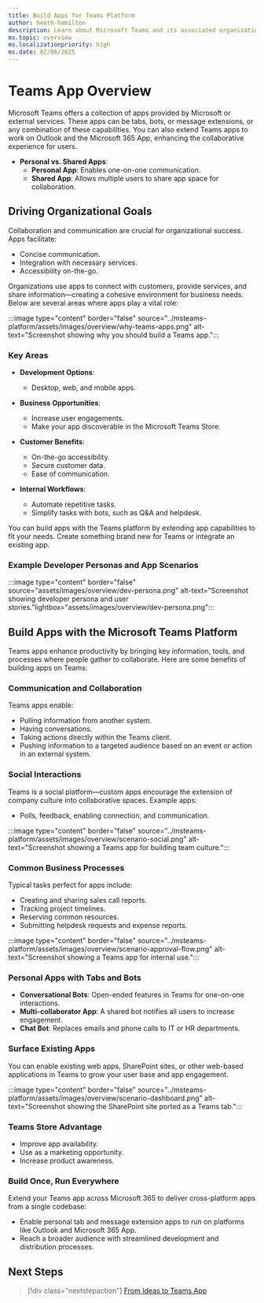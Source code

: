 ```yaml
---
title: Build Apps for Teams Platform
author: heath-hamilton
description: Learn about Microsoft Teams and its associated organizational goals, why you should build apps on the Teams platform, and how Teams apps help meet business needs.
ms.topic: overview
ms.localizationpriority: high
ms.date: 02/06/2025
---
```


# Teams App Overview

Microsoft Teams offers a collection of apps provided by Microsoft or external services. These apps can be tabs, bots, or message extensions, or any combination of these capabilities. You can also extend Teams apps to work on Outlook and the Microsoft 365 App, enhancing the collaborative experience for users.

- **Personal vs. Shared Apps**:
  - **Personal App**: Enables one-on-one communication.
  - **Shared App**: Allows multiple users to share app space for collaboration.

## Driving Organizational Goals

Collaboration and communication are crucial for organizational success. Apps facilitate:
- Concise communication.
- Integration with necessary services.
- Accessibility on-the-go.

Organizations use apps to connect with customers, provide services, and share information—creating a cohesive environment for business needs. Below are several areas where apps play a vital role:

:::image type="content" border="false" source="../msteams-platform/assets/images/overview/why-teams-apps.png" alt-text="Screenshot showing why you should build a Teams app.":::

### Key Areas

- **Development Options**:  
  - Desktop, web, and mobile apps.

- **Business Opportunities**:
  - Increase user engagements.
  - Make your app discoverable in the Microsoft Teams Store.

- **Customer Benefits**:
  - On-the-go accessibility.
  - Secure customer data.
  - Ease of communication.

- **Internal Workflows**:
  - Automate repetitive tasks.
  - Simplify tasks with bots, such as Q&A and helpdesk.

You can build apps with the Teams platform by extending app capabilities to fit your needs. Create something brand new for Teams or integrate an existing app.

### Example Developer Personas and App Scenarios

:::image type="content" border="false" source="assets/images/overview/dev-persona.png" alt-text="Screenshot showing developer persona and user stories."lightbox="assets/images/overview/dev-persona.png":::

## Build Apps with the Microsoft Teams Platform

Teams apps enhance productivity by bringing key information, tools, and processes where people gather to collaborate. Here are some benefits of building apps on Teams:

### Communication and Collaboration

Teams apps enable:
- Pulling information from another system.
- Having conversations.
- Taking actions directly within the Teams client.
- Pushing information to a targeted audience based on an event or action in an external system.

### Social Interactions

Teams is a social platform—custom apps encourage the extension of company culture into collaborative spaces. Example apps:
- Polls, feedback, enabling connection, and communication.

:::image type="content" border="false" source="../msteams-platform/assets/images/overview/scenario-social.png" alt-text="Screenshot showing a Teams app for building team culture.":::

### Common Business Processes

Typical tasks perfect for apps include:
- Creating and sharing sales call reports.
- Tracking project timelines.
- Reserving common resources.
- Submitting helpdesk requests and expense reports.

:::image type="content" border="false" source="../msteams-platform/assets/images/overview/scenario-approval-flow.png" alt-text="Screenshot showing a Teams app for internal use.":::

### Personal Apps with Tabs and Bots

- **Conversational Bots**: Open-ended features in Teams for one-on-one interactions.
- **Multi-collaborator App**: A shared bot notifies all users to increase engagement.
- **Chat Bot**: Replaces emails and phone calls to IT or HR departments.

### Surface Existing Apps

You can enable existing web apps, SharePoint sites, or other web-based applications in Teams to grow your user base and app engagement.

:::image type="content" border="false" source="../msteams-platform/assets/images/overview/scenario-dashboard.png" alt-text="Screenshot showing the SharePoint site ported as a Teams tab.":::

### Teams Store Advantage

- Improve app availability.
- Use as a marketing opportunity.
- Increase product awareness.

### Build Once, Run Everywhere

Extend your Teams app across Microsoft 365 to deliver cross-platform apps from a single codebase:
- Enable personal tab and message extension apps to run on platforms like Outlook and Microsoft 365 App.
- Reach a broader audience with streamlined development and distribution processes.

## Next Steps

> [!div class="nextstepaction"]
> [From Ideas to Teams App](overview-story.md)